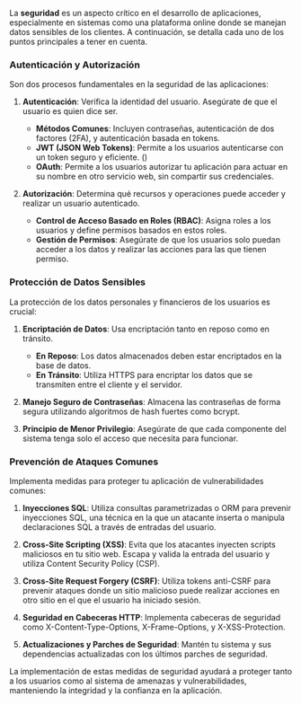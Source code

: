 La **seguridad** es un aspecto crítico en el desarrollo de aplicaciones, especialmente en sistemas como una plataforma online donde se manejan datos sensibles de los clientes. A continuación, se detalla cada uno de los puntos principales a tener en cuenta.

### Autenticación y Autorización
Son dos procesos fundamentales en la seguridad de las aplicaciones:

1. **Autenticación**: Verifica la identidad del usuario. Asegúrate de que el usuario es quien dice ser.
   - **Métodos Comunes**: Incluyen contraseñas, autenticación de dos factores (2FA), y autenticación basada en tokens.
   - **JWT (JSON Web Tokens)**: Permite a los usuarios autenticarse con un token seguro y eficiente. ()
   - **OAuth**: Permite a los usuarios autorizar tu aplicación para actuar en su nombre en otro servicio web, sin compartir sus credenciales.

2. **Autorización**: Determina qué recursos y operaciones puede acceder y realizar un usuario autenticado.
   - **Control de Acceso Basado en Roles (RBAC)**: Asigna roles a los usuarios y define permisos basados en estos roles.
   - **Gestión de Permisos**: Asegúrate de que los usuarios solo puedan acceder a los datos y realizar las acciones para las que tienen permiso.

### Protección de Datos Sensibles
La protección de los datos personales y financieros de los usuarios es crucial:

1. **Encriptación de Datos**: Usa encriptación tanto en reposo como en tránsito.
   - **En Reposo**: Los datos almacenados deben estar encriptados en la base de datos.
   - **En Tránsito**: Utiliza HTTPS para encriptar los datos que se transmiten entre el cliente y el servidor.

2. **Manejo Seguro de Contraseñas**: Almacena las contraseñas de forma segura utilizando algoritmos de hash fuertes como bcrypt.

3. **Principio de Menor Privilegio**: Asegúrate de que cada componente del sistema tenga solo el acceso que necesita para funcionar.

### Prevención de Ataques Comunes
Implementa medidas para proteger tu aplicación de vulnerabilidades comunes:

1. **Inyecciones SQL**: Utiliza consultas parametrizadas o ORM para prevenir inyecciones SQL, una técnica en la que un atacante inserta o manipula declaraciones SQL a través de entradas del usuario.

2. **Cross-Site Scripting (XSS)**: Evita que los atacantes inyecten scripts maliciosos en tu sitio web. Escapa y valida la entrada del usuario y utiliza Content Security Policy (CSP).

3. **Cross-Site Request Forgery (CSRF)**: Utiliza tokens anti-CSRF para prevenir ataques donde un sitio malicioso puede realizar acciones en otro sitio en el que el usuario ha iniciado sesión.

4. **Seguridad en Cabeceras HTTP**: Implementa cabeceras de seguridad como X-Content-Type-Options, X-Frame-Options, y X-XSS-Protection.

5. **Actualizaciones y Parches de Seguridad**: Mantén tu sistema y sus dependencias actualizadas con los últimos parches de seguridad.

La implementación de estas medidas de seguridad ayudará a proteger tanto a los usuarios como al sistema de amenazas y vulnerabilidades, manteniendo la integridad y la confianza en la aplicación.

